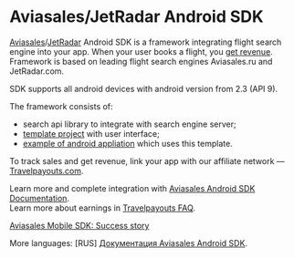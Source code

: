 Aviasales/JetRadar Android SDK
=================

[Aviasales](http://www.aviasales.ru)/[JetRadar](http://www.jetradar.com) Android SDK is a framework integrating flight search engine into your app. When your user books a flight, you [get revenue](https://www.travelpayouts.com/). Framework is based on leading flight search engines Aviasales.ru and JetRadar.com.

SDK supports all android devices with android version from 2.3 (API 9).

The framework consists of:
* search api library to integrate with search engine server;
* [template project](https://github.com/KosyanMedia/Aviasales-Android-SDK/wiki/Template-project-screens) with user interface;
* [example of android appliation](https://github.com/KosyanMedia/Aviasales-Android-SDK/tree/master/demo) which uses this template.


To track sales and get revenue, link your app with our affiliate network — [Travelpayouts.com](http://www.travelpayouts.com/).


Learn more and complete integration with [Aviasales Android SDK Documentation](https://github.com/KosyanMedia/Aviasales-Android-SDK/wiki/Aviasales-Android-SDK-Documentation).
<br>Learn more about earnings in [Travelpayouts FAQ](https://support.travelpayouts.com/hc/en-us/articles/203955613-Commission-and-payments).

[Aviasales Mobile SDK: Success story](https://support.travelpayouts.com/hc/en-us/articles/207264337)

More languages: [RUS] [Документация Aviasales Android SDK](https://github.com/KosyanMedia/Aviasales-Android-SDK/wiki/%D0%94%D0%BE%D0%BA%D1%83%D0%BC%D0%B5%D0%BD%D1%82%D0%B0%D1%86%D0%B8%D1%8F-Aviasales-Android-SDK).